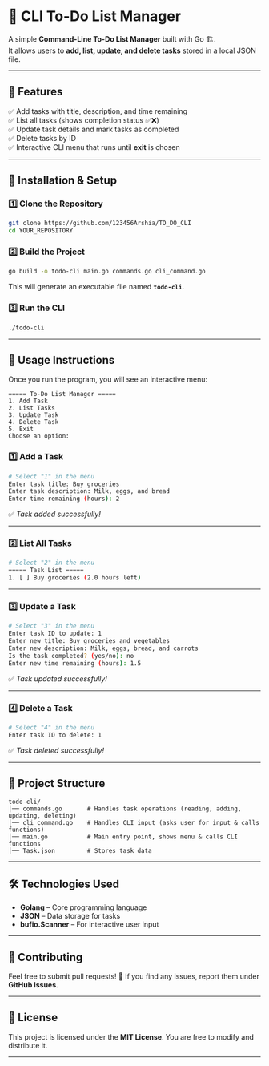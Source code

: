# 📝 CLI To-Do List Manager

A simple **Command-Line To-Do List Manager** built with Go 🏗️.  
It allows users to **add, list, update, and delete tasks** stored in a local JSON file.

---

## 📌 Features
✅ Add tasks with title, description, and time remaining  
✅ List all tasks (shows completion status ✅❌)  
✅ Update task details and mark tasks as completed  
✅ Delete tasks by ID  
✅ Interactive CLI menu that runs until **exit** is chosen  

---

## 🚀 Installation & Setup

### 1️⃣ **Clone the Repository**
```bash
git clone https://github.com/123456Arshia/TO_DO_CLI
cd YOUR_REPOSITORY
```

### 2️⃣ **Build the Project**
```bash
go build -o todo-cli main.go commands.go cli_command.go
```
This will generate an executable file named **`todo-cli`**.

### 3️⃣ **Run the CLI**
```bash
./todo-cli
```

---

## 📖 Usage Instructions

Once you run the program, you will see an interactive menu:

```
===== To-Do List Manager =====
1. Add Task
2. List Tasks
3. Update Task
4. Delete Task
5. Exit
Choose an option:
```

### **1️⃣ Add a Task**
```bash
# Select "1" in the menu
Enter task title: Buy groceries
Enter task description: Milk, eggs, and bread
Enter time remaining (hours): 2
```
✅ *Task added successfully!*

---

### **2️⃣ List All Tasks**
```bash
# Select "2" in the menu
===== Task List =====
1. [ ] Buy groceries (2.0 hours left)
```

---

### **3️⃣ Update a Task**
```bash
# Select "3" in the menu
Enter task ID to update: 1
Enter new title: Buy groceries and vegetables
Enter new description: Milk, eggs, bread, and carrots
Is the task completed? (yes/no): no
Enter new time remaining (hours): 1.5
```
✅ *Task updated successfully!*

---

### **4️⃣ Delete a Task**
```bash
# Select "4" in the menu
Enter task ID to delete: 1
```
✅ *Task deleted successfully!*

---

## 📂 Project Structure
```
todo-cli/
│── commands.go       # Handles task operations (reading, adding, updating, deleting)
│── cli_command.go    # Handles CLI input (asks user for input & calls functions)
│── main.go           # Main entry point, shows menu & calls CLI functions
│── Task.json         # Stores task data
```

---

## 🛠️ Technologies Used
- **Golang** – Core programming language
- **JSON** – Data storage for tasks
- **bufio.Scanner** – For interactive user input

---

## 🤝 Contributing
Feel free to submit pull requests! 🚀 If you find any issues, report them under **GitHub Issues**.

---

## 📜 License
This project is licensed under the **MIT License**. You are free to modify and distribute it.

---

